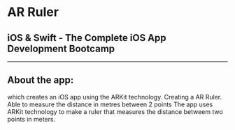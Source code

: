 # AR Ruler
## iOS & Swift - The Complete iOS App Development Bootcamp

__________________________________________________________________________________________
## About the app:
which creates an iOS app using the ARKit technology. Creating a AR Ruler. Able to measure the distance in metres between 2 points
The  app uses ARKit technology to  make a ruler that measures the distance  betweem two points in meters.
